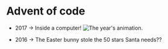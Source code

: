 # Advent of code 

- 2017 -> Inside a computer!
![The year's animation.](https://github.com/abigailadegbiji/adventofcode/blob/main/2017/imgs/pcb-animation.png)

- 2016 -> The Easter bunny stole the 50 stars Santa needs??
